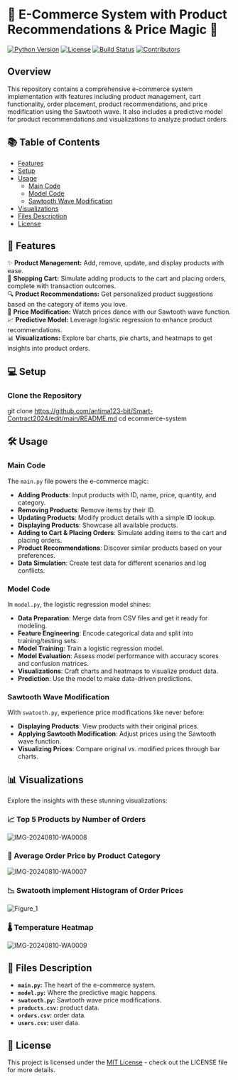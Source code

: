 # 🌟 E-Commerce System with Product Recommendations & Price Magic 🌟

[![Python Version](https://img.shields.io/badge/Python-3.8%2B-blue.svg)](https://www.python.org/)
[![License](https://img.shields.io/badge/License-MIT-green.svg)](LICENSE)
[![Build Status](https://img.shields.io/badge/Build-Passing-brightgreen.svg)](https://github.com/yourusername/ecommerce-system)
[![Contributors](https://img.shields.io/badge/Contributors-1-orange.svg)](https://github.com/yourusername/ecommerce-system/graphs/contributors)

## Overview
This repository contains a comprehensive e-commerce system implementation with features including product management, cart functionality, order placement, product recommendations, and price modification using the Sawtooth wave. It also includes a predictive model for product recommendations and visualizations to analyze product orders.

## 📚 Table of Contents

- [Features](#features)
- [Setup](#setup)
- [Usage](#usage)
  - [Main Code](#main-code)
  - [Model Code](#model-code)
  - [Sawtooth Wave Modification](#sawtooth-wave-modification)
- [Visualizations](#visualizations)
- [Files Description](#files-description)
- [License](#license)

## 🚀 Features

✨ **Product Management:** Add, remove, update, and display products with ease.  
🛒 **Shopping Cart:** Simulate adding products to the cart and placing orders, complete with transaction outcomes.  
🔍 **Product Recommendations:** Get personalized product suggestions based on the category of items you love.  
🔧 **Price Modification:** Watch prices dance with our Sawtooth wave function.  
📈 **Predictive Model:** Leverage logistic regression to enhance product recommendations.  
📊 **Visualizations:** Explore bar charts, pie charts, and heatmaps to get insights into product orders.

## 💻 Setup

### Clone the Repository
git clone https://github.com/antima123-bit/Smart-Contract2024/edit/main/README.md
cd ecommerce-system

## 🛠️ Usage

### Main Code

The `main.py` file powers the e-commerce magic:

- **Adding Products**: Input products with ID, name, price, quantity, and category.
- **Removing Products**: Remove items by their ID.
- **Updating Products**: Modify product details with a simple ID lookup.
- **Displaying Products**: Showcase all available products.
- **Adding to Cart & Placing Orders**: Simulate adding items to the cart and placing orders.
- **Product Recommendations**: Discover similar products based on your preferences.
- **Data Simulation**: Create test data for different scenarios and log conflicts.

### Model Code

In `model.py`, the logistic regression model shines:

- **Data Preparation**: Merge data from CSV files and get it ready for modeling.
- **Feature Engineering**: Encode categorical data and split into training/testing sets.
- **Model Training**: Train a logistic regression model.
- **Model Evaluation**: Assess model performance with accuracy scores and confusion matrices.
- **Visualizations**: Craft charts and heatmaps to visualize product data.
- **Prediction**: Use the model to make data-driven predictions.

### Sawtooth Wave Modification

With `swatooth.py`, experience price modifications like never before:

- **Displaying Products**: View products with their original prices.
- **Applying Sawtooth Modification**: Adjust prices using the Sawtooth wave function.
- **Visualizing Prices**: Compare original vs. modified prices through bar charts.


## 📊 Visualizations

Explore the insights with these stunning visualizations:

### 📈 Top 5 Products by Number of Orders
![IMG-20240810-WA0008](https://github.com/user-attachments/assets/ba9e2689-c192-45c0-94a5-3610728f57c8)


### 🥧 Average Order Price by Product Category

![IMG-20240810-WA0007](https://github.com/user-attachments/assets/4d4db86a-9900-49b9-a8af-af719cc2b393)

### 📉 Swatooth implement Histogram of Order Prices
![Figure_1](https://github.com/user-attachments/assets/d86338b1-b4c9-4c89-821f-be05c6a77f15)


### 🌡️ Temperature Heatmap
![IMG-20240810-WA0009](https://github.com/user-attachments/assets/f80a992a-f766-4162-bff8-3aa9914b0770)



## 📁 Files Description

- **`main.py`:** The heart of the e-commerce system.  
- **`model.py`:** Where the predictive magic happens.  
- **`swatooth.py`:** Sawtooth wave price modifications.  
- **`products.csv`:** product data.  
- **`orders.csv`:** order data.  
- **`users.csv`:** user data.


## 📜 License

This project is licensed under the [MIT License](LICENSE) - check out the LICENSE file for more details.





























